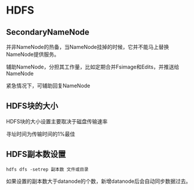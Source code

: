 # HDFS

## SecondaryNameNode

并非NameNode的热备，当NameNode挂掉的时候，它并不能马上替换NameNode提供服务。

辅助NameNode，分担其工作量，比如定期合并Fsimage和Edits，并推送给NameNode

紧急情况下，可辅助回复NameNode

## HDFS块的大小

HDFS块的大小设置主要取决于磁盘传输速率

寻址时间为传输时间的1%最佳

## HDFS副本数设置

```shell
hdfs dfs -setrep 副本数 文件或目录
```

如果设置的副本数大于datanode的个数，新增datanode后会自动同步数据过去。

